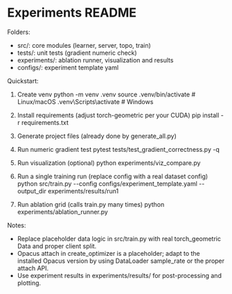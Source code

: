 # Experiments README

Folders:
- src/: core modules (learner, server, topo, train)
- tests/: unit tests (gradient numeric check)
- experiments/: ablation runner, visualization and results
- configs/: experiment template yaml

Quickstart:
1. Create venv
   python -m venv .venv
   source .venv/bin/activate   # Linux/macOS
   .venv\Scripts\activate      # Windows

2. Install requirements (adjust torch-geometric per your CUDA)
   pip install -r requirements.txt

3. Generate project files (already done by generate_all.py)

4. Run numeric gradient test
   pytest tests/test_gradient_correctness.py -q

5. Run visualization (optional)
   python experiments/viz_compare.py

6. Run a single training run (replace config with a real dataset config)
   python src/train.py --config configs/experiment_template.yaml --output_dir experiments/results/run1

7. Run ablation grid (calls train.py many times)
   python experiments/ablation_runner.py

Notes:
- Replace placeholder data logic in src/train.py with real torch_geometric Data and proper client split.
- Opacus attach in create_optimizer is a placeholder; adapt to the installed Opacus version by using DataLoader sample_rate or the proper attach API.
- Use experiment results in experiments/results/ for post-processing and plotting.
